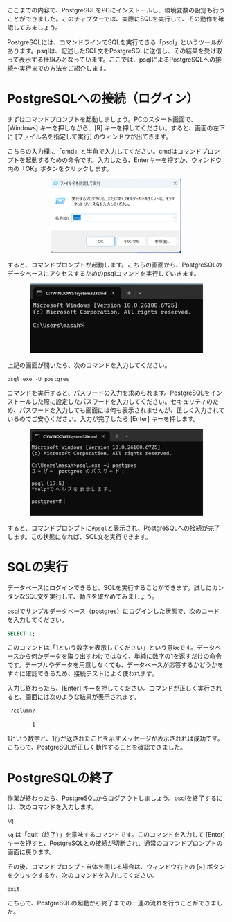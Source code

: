 ここまでの内容で、PostgreSQLをPCにインストールし、環境変数の設定も行うことができました。このチャプターでは、実際にSQLを実行して、その動作を確認してみましょう。

PostgreSQLには、コマンドラインでSQLを実行できる「psql」というツールがあります。psqlは、記述したSQL文をPostgreSQLに送信し、その結果を受け取って表示する仕組みとなっています。ここでは、psqlによるPostgreSQLへの接続～実行までの方法をご紹介します。

# PostgreSQLへの接続（ログイン）

まずはコマンドプロンプトを起動しましょう。PCのスタート画面で、[Windows] キーを押しながら、[R] キーを押してください。すると、画面の左下に [ファイル名を指定して実行] のウィンドウが出てきます。

こちらの入力欄に「cmd」と半角で入力してください。cmdはコマンドプロンプトを起動するための命令です。入力したら、Enterキーを押すか、ウィンドウ内の「OK」ボタンをクリックします。

<div style="text-align: center;">
<img src="images/03/01.png" alt="ファイル名を指定して実行のウィンドウ" width="300">
</div>

すると、コマンドプロンプトが起動します。こちらの画面から、PostgreSQLのデータベースにアクセスするためのpsqlコマンドを実行していきます。

<div style="text-align: center;">
<img src="images/03/02.png" alt="コマンドプロンプトのトップ画面" width="400">
</div>

上記の画面が開いたら、次のコマンドを入力してください。

```
psql.exe -U postgres
```

コマンドを実行すると、パスワードの入力を求められます。PostgreSQLをインストールした際に設定したパスワードを入力してください。セキュリティのため、パスワードを入力しても画面には何も表示されませんが、正しく入力されているのでご安心ください。入力が完了したら [Enter] キーを押します。

<div style="text-align: center;">
<img src="images/03/03.png" alt="#psqlまでを開いた画面" width="400">
</div>

すると、コマンドプロンプトに`#psql`と表示され、PostgreSQLへの接続が完了します。この状態になれば、SQL文を実行できます。

# SQLの実行

データベースにログインできると、SQLを実行することができます。試しにカンタンなSQL文を実行して、動きを確かめてみましょう。

psqlでサンプルデータベース（postgres）にログインした状態で、次のコードを入力してください。

```sql
SELECT 1;
```

このコマンドは「1という数字を表示してください」という意味です。データベースから何かデータを取り出すわけではなく、単純に数字の1を返すだけの命令です。テーブルやデータを用意しなくても、データベースが応答するかどうかをすぐに確認できるため、接続テストによく使われます。

入力し終わったら、[Enter] キーを押してください。コマンドが正しく実行されると、画面には次のような結果が表示されます。

```
 ?column?
----------
        1
```

1という数字と、1行が返されたことを示すメッセージが表示されれば成功です。こちらで、PostgreSQLが正しく動作することを確認できました。

# PostgreSQLの終了

作業が終わったら、PostgreSQLからログアウトしましょう。psqlを終了するには、次のコマンドを入力します。

```
\q
```

`\q` は「quit（終了）」を意味するコマンドです。このコマンドを入力して [Enter] キーを押すと、PostgreSQLとの接続が切断され、通常のコマンドプロンプトの画面に戻ります。

その後、コマンドプロンプト自体を閉じる場合は、ウィンドウ右上の [×] ボタンをクリックするか、次のコマンドを入力してください。

```
exit
```

こちらで、PostgreSQLの起動から終了までの一連の流れを行うことができました。
